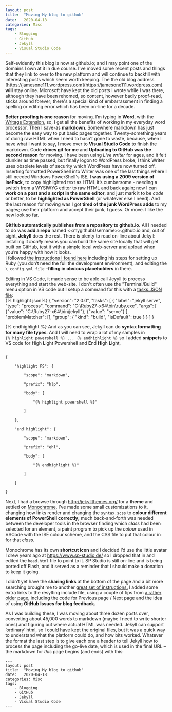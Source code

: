 ```yaml
---
layout: post
title:  "Moving My blog to github"
date:   2020-04-18
categories: Misc
tags: 
    - Blogging
    - GitHub
    - Jekyll
    - Visual Studio Code
---
```

Self-evidently this blog is now at github.io; and I may point one of the
domains I own at it in due course. I've moved some recent posts and things that they
link to over to the new platform and will continue to backfill with interesting
posts which seem worth keeping. The the old blog address
[https://jamesone111.wordpress.com](https://jamesone111.wordpress.com) **will** stay
online. Microsoft have kept the old posts I wrote while I was there,
although they have been rehomed, so content, however badly proof-read, sticks
around forever; there's a special kind of embarrassment in finding a spelling or
editing error which has been on-line for a decade.

**Better proofing is one reason** for moving. I’m typing in **Word**, with the
[Writage Extension](http://www.writage.com/), so, I get all the benefits of
working in my everyday word processor. Then I save-as **markdown**. Somewhere
markdown has just become the easy way to put basic pages together.
Twenty-something years of doing raw HTML when I need to hasn’t gone to waste,
because, when I have what I want to say, I move over to **Visual Studio Code** to
finish the markdown. Code **drives git for me** and **Uploading to GitHub was
the second reason** for moving. I have been using *Live writer* for ages, and it felt
 clunkier as time passed, but finally logon to WordPress broke, I think
Writer uses obsolete levels of security which WordPress have now turned off.
Inserting formatted PowerShell into Writer was one of the last things where I still needed Windows PowerShell's ISE,
I **was using a 2009 version of IsePack,** to copy highlighted text as HTML it’s
cumbersome - needing a switch from a WYSIWYG editor to raw HTML and back again; now I can **work on a post and a script in the same editor**, and
just mark it to be _code_ or better, to be **highlighted as PowerShell** (or whatever else I need).
And the last reason for moving was I got **tired of the junk WordPress adds** to my pages;
use their platform and accept their junk, I guess. Or move. I like the new look so
far.

**GitHub automatically publishes from a repository to github.io.** All I needed to do was **add a
repo** named \<\<mygithubUsername\>\>.github.io and, out of sight, **Jekyll**
does the rest. There is plenty to read on-line about Jekyll: installing it
_locally_ means you can build the same site locally that will get built on GitHub,
test it with a simple local web-server and upload when you’re happy with how it
looks.    
I followed 
[the instructions I found here](https://martinbuberl.com/blog/setup-jekyll-on-windows-and-host-it-on-github-pages/)
including his steps for setting up Ruby (you don’t need the full the development
environment), and editing the `\_config.yml file` –**filling in obvious
placeholders** in there.

Editing in VS Code, it made sense to be able call Jeyyll to process everything and start the web-site. I don't often use the "Terminal/Build" menu option in VS code but I setup a command for this with a [tasks.JSON file](https://go.microsoft.com/fwlink/?LinkId=733558):   
{% highlight json%}
  {
    "version": "2.0.0",
    "tasks": [
        {
            "label": "jekyll serve",
            "type": "process",
            "command": "C:\\Ruby27-x64\\bin\\ruby.exe",
            "args": [
                {"value": "C:\\Ruby27-x64\\bin\\jekyll"},
                {"value": "serve"}
            ],
            "problemMatcher": [],
            "group": {
                "kind": "build",
                "isDefault": true
            }
        }
    ]
  }
  
{% endhighlight %}
And as you can see, Jekyll can do **syntax formatting for many file types**. And I will need to wrap a lot of my samples in     
<code>&#123;% highlight powershell %&#125; ... &#123;% endhighlight %&#125;</code> so I added **snippets** to VS code for **H**igh **L**ight **P**owershell and **E**nd **H**igh **L**ight,

<code>
{<br/>
&#160;&#160;&#160;&#160;"highlight PS": {<br/>
&#160;&#160;&#160;&#160;&#160;&#160;&#160;&#160;"scope": "markdown",<br/>
&#160;&#160;&#160;&#160;&#160;&#160;&#160;&#160;"prefix": "hlp",<br/>
&#160;&#160;&#160;&#160;&#160;&#160;&#160;&#160;"body": [<br/>
&#160;&#160;&#160;&#160;&#160;&#160;&#160;&#160;&#160;&#160;&#160;&#160;"&#123;% highlight powershell %&#125;"<br/>
&#160;&#160;&#160;&#160;&#160;&#160;&#160;&#160;]<br/>
&#160;&#160;&#160;&#160;},<br/>
&#160;&#160;&#160;&#160;"end highlight": {<br/>
&#160;&#160;&#160;&#160;&#160;&#160;&#160;&#160;"scope": "markdown",<br/>
&#160;&#160;&#160;&#160;&#160;&#160;&#160;&#160;"prefix": "ehl",<br/>
&#160;&#160;&#160;&#160;&#160;&#160;&#160;&#160;"body": [<br/>
&#160;&#160;&#160;&#160;&#160;&#160;&#160;&#160;&#160;&#160;&#160;&#160;"&#123;% endhighlight %&#125;"<br/>
&#160;&#160;&#160;&#160;&#160;&#160;&#160;&#160;]<br/>
&#160;&#160;&#160;&#160;}<br/>
}
</code>

Next, I had a browse through <http://jekyllthemes.org/> for a **theme** and
settled on [Monochrome](https://dyutibarma.github.io/monochrome). I’ve made some
small customizations to it, changing how links render and changing the `syntax.scss` to **colour
different elements of PowerShell correctly;** much back-and-forth was needed
between the developer tools in the browser finding which *class* had been
selected for an element, a paint program to pick up the *colour* used in VSCode
with the ISE colour scheme, and the CSS file to put that colour in for that *class*.

Monochrome has its own **shortcut icon** and I decided I’d use the little avatar
I drew years ago at <https://www.sp-studio.de/> so I dropped that in and edited
the `head.html` file to point to it. SP Studio is still on-line and is being
ported off Flash, and it served as a reminder that I should make a donation to
keep it going.

I didn’t yet have the **sharing links** at the bottom of the page and a bit more
searching brought me to another [great set of
instructions.](https://sourabhbajaj.com/blog/2017/10/29/adding-social-media-share-icons-to-jekyll/)
I added some extra links to the resylting include file, using a couple of tips from [a rather older
page](http://erjjones.github.io/blog/How-I-built-my-blog-in-one-day), including
the code for Previous page / Next page and the idea of using **GitHub Issues for
blog feedback.**

As I was building these, I was moving about three dozen posts over, converting
about 45,000 words to markdown (maybe I need to write shorter ones) and figuring out where actual HTML was needed. Jekyll can support
‘ordinary’ html, so I could have kept the original files, but it was a quick way
to understand what the platform could do, and how bits worked. Whatever the format the last step is to give each one a header to tell Jekyll how to process the page including the go-live date, which is used in the final URL – the markdown for _this_ page begins (and ends) with this:
```
---
layout: post
title:  "Moving My blog to github"
date:   2020-04-18
categories: Misc
tags: 
    - Blogging
    - GitHub
    - Jekyll
    - Visual Studio Code
---
```
